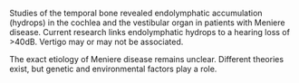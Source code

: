 Studies of the temporal bone revealed endolymphatic accumulation (hydrops) in the cochlea and the vestibular organ in patients with Meniere disease. Current research links endolymphatic hydrops to a hearing loss of >40dB. Vertigo may or may not be associated.

The exact etiology of Meniere disease remains unclear. Different theories exist, but genetic and environmental factors play a role.